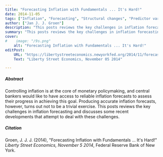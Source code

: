 ```yaml
---
title: "Forecasting Inflation with Fundamentals ... It's Hard!"
date: 2014-11-05
tags: ["Inflation", "Forecasting", "Structural changes", "Predictor variable uncertainty"]
author: ["Jan J. J. Groen"]
description: "This posts reviews the key challenges in inflation forecasting and discusses some recent developments that attempt to deal with these challenges. Published on Liberty Street Economics, November 05 2014."
summary: "This posts reviews the key challenges in inflation forecasting and discusses some recent developments that attempt to deal with these challenges. Published on Liberty Street Economics, November 05 2014." 
cover:
#    image: "/9s.png"
    alt: "Forecasting Inflation with Fundamentals ... It's Hard!"
editPost:
    URL: "https://libertystreeteconomics.newyorkfed.org/2014/11/forecasting-inflation-with-fundamentals-its-hard/"
    Text: "Liberty Street Economics, November 05 2014"

---
```

##### Abstract

Controlling inflation is at the core of monetary policymaking, and central bankers would like to have access to reliable inflation forecasts to assess their progress in achieving this goal. Producing accurate inflation forecasts, however, turns out not to be a trivial exercise. This posts reviews the key challenges in inflation forecasting and discusses some recent developments that attempt to deal with these challenges.

##### Citation

Groen, J. J. J. (2014), "Forecasting Inflation with Fundamentals ... It's Hard!" *Liberty Street Economics, November 5 2014*, Federal Reserve Bank of New York.